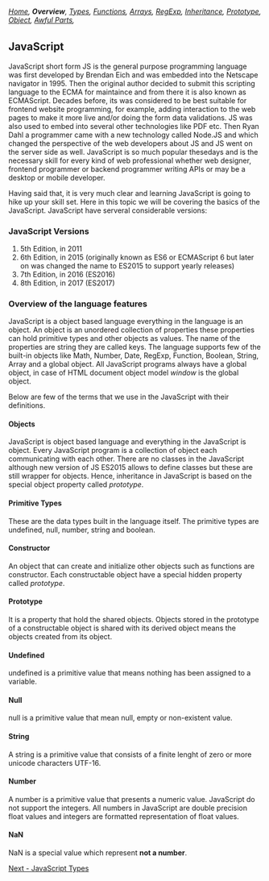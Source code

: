 ###### *[Home](https://tashbalrai.github.io)*, **Overview**, [Types](/js/types.html), [Functions](/js/functions.html), [Arrays](/js/arrays.html), [RegExp](/js/regexp.html), [Inheritance](/js/inheritance.html), [Prototype](/js/proto.html), [Object](/js/object.html), [Awful Parts](/js/awful.html),

## JavaScript

JavaScript short form JS is the general purpose programming language was first developed by Brendan Eich and was embedded into the Netscape navigator in 1995. Then the original author decided to submit this scripting language to the ECMA for maintaince and from there it is also known as ECMAScript. Decades before, its was considered to be best suitable for frontend website programming, for example, adding interaction to the web pages to make it more live and/or doing the form data validations. JS was also used to embed into several other technologies like PDF etc. Then Ryan Dahl a programmer came with a new technology called Node.JS and which changed the perspective of the web developers about JS and JS went on the server side as well. JavaScript is so much popular thesedays and is the necessary skill for every kind of web professional whether web designer, frontend programmer or backend programmer writing APIs or may be a desktop or mobile developer.

Having said that, it is very much clear and learning JavaScript is going to hike up your skill set. Here in this topic we will be covering the basics of the JavaScript. JavaScript have serveral considerable versions:

### JavaScript Versions
1. 5th Edition, in 2011
2. 6th Edition, in 2015 (originally known as ES6 or ECMAScript 6 but later on was changed the name to ES2015 to support yearly releases)
3. 7th Edition, in 2016 (ES2016)
4. 8th Edition, in 2017 (ES2017)

### Overview of the language features
JavaScript is a object based language everything in the language is an object. An object is an unordered collection of properties these properties can hold primitive types and other objects as values. The name of the properties are string they are called keys. The language supports few of the built-in objects like Math, Number, Date, RegExp, Function, Boolean, String, Array and a global object. All JavaScript programs always have a global object, in case of HTML document object model *window* is the global object.

Below are few of the terms that we use in the JavaScript with their definitions.

#### Objects
JavaScript is object based language and everything in the JavaScript is object. Every JavaScript program is a collection of object each communicating with each other. There are no classes in the JavaScript although new version of JS ES2015 allows to define classes but these are still wrapper for objects. Hence, inheritance in JavaScript is based on the special object property called *prototype*.

#### Primitive Types
These are the data types built in the language itself. The primitive types are undefined, null, number, string and boolean.

#### Constructor
An object that can create and initialize other objects such as functions are constructor. Each constructable object have a special hidden property called *prototype*.

#### Prototype
It is a property that hold the shared objects. Objects stored in the prototype of a constructable object is shared with its derived object means the objects created from its object.

#### Undefined
undefined is a primitive value that means nothing has been assigned to a variable.

#### Null
null is a primitive value that mean null, empty or non-existent value.

#### String
A string is a primitive value that consists of a finite lenght of zero or more unicode characters UTF-16.

#### Number
A number is a primitive value that presents a numeric value. JavaScript do not support the integers. All numbers in JavaScript are double precision float values and integers are formatted representation of float values.

#### NaN
NaN is a special value which represent **not a number**.

[Next - JavaScript Types](/js/types.html)

